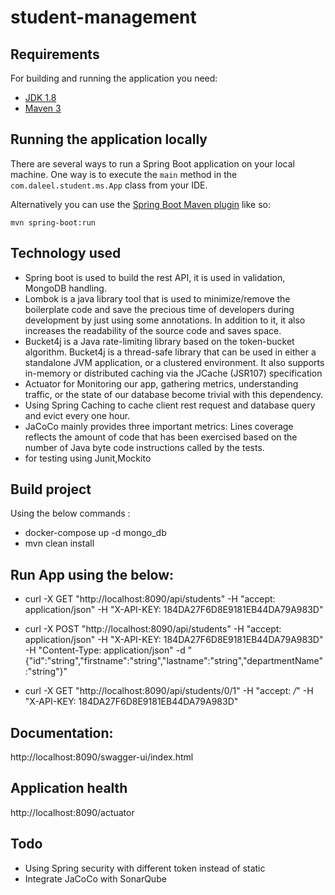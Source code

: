 # student-management

## Requirements

For building and running the application you need:

- [JDK 1.8](http://www.oracle.com/technetwork/java/javase/downloads/jdk8-downloads-2133151.html)
- [Maven 3](https://maven.apache.org)

## Running the application locally

There are several ways to run a Spring Boot application on your local machine. One way is to execute the `main` method in the `com.daleel.student.ms.App` class from your IDE.

Alternatively you can use the [Spring Boot Maven plugin](https://docs.spring.io/spring-boot/docs/current/reference/html/build-tool-plugins-maven-plugin.html) like so:

```shell
mvn spring-boot:run
```

## Technology used 
- Spring boot is used to build the rest API, it is used in validation, MongoDB handling.
- Lombok is a java library tool that is used to minimize/remove the boilerplate code and save the precious time of developers during development by just using some annotations. In addition to it, it also increases the readability of the source code and saves space. 
- Bucket4j is a Java rate-limiting library based on the token-bucket algorithm. Bucket4j is a thread-safe library that can be used in either a standalone JVM application, or a clustered environment. It also supports in-memory or distributed caching via the JCache (JSR107) specification
- Actuator for Monitoring our app, gathering metrics, understanding traffic, or the state of our database become trivial with this dependency.
- Using Spring Caching to cache client rest request and database query and evict every one hour.
- JaCoCo mainly provides three important metrics: Lines coverage reflects the amount of code that has been exercised based on the number of Java byte code instructions called by the tests.
- for testing using Junit,Mockito 

## Build project
Using the below commands :
- docker-compose up -d  mongo_db
- mvn clean install


## Run App using the below:
- curl -X GET "http://localhost:8090/api/students" -H "accept: application/json" -H "X-API-KEY: 184DA27F6D8E9181EB44DA79A983D"

- curl -X POST "http://localhost:8090/api/students" -H "accept: application/json" -H "X-API-KEY: 184DA27F6D8E9181EB44DA79A983D" -H "Content-Type: application/json" -d "{\"id\":\"string\",\"firstname\":\"string\",\"lastname\":\"string\",\"departmentName\":\"string\"}"
- curl -X GET "http://localhost:8090/api/students/0/1" -H "accept: */*" -H "X-API-KEY: 184DA27F6D8E9181EB44DA79A983D"
 
## Documentation:
http://localhost:8090/swagger-ui/index.html
## Application health
http://localhost:8090/actuator
## Todo
- Using Spring security with different token instead of static
- Integrate JaCoCo with SonarQube 







